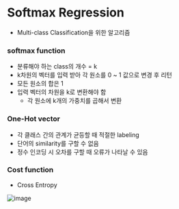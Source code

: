 # Softmax Regression
- Multi-class Classification을 위한 알고리즘

### softmax function
- 분류해야 하는 class의 개수 = k
- k차원의 벡터를 입력 받아 각 원소를 0 ~ 1 값으로 변경 후 리턴
- 모든 원소의 합은 1 
- 입력 벡터의 차원을 k로 변환해야 함
  - 각 원소에 k개의 가중치를 곱해서 변환

### One-Hot vector
- 각 클래스 간의 관계가 균등할 때 적절한 labeling
- 단어의 similarity를 구할 수 없음
- 정수 인코딩 시 오차를 구할 때 오류가 나타날 수 있음

### Cost function
- Cross Entropy

![image](https://user-images.githubusercontent.com/62679143/135991984-4bca6ffd-8c30-43b5-ae5c-77d29d0ffba1.png)
